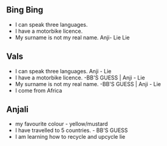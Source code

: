 ## Bing Bing

- I can speak three languages.
- I have a motorbike licence.
- My surname is not my real name. Anji- Lie Lie

## Vals

- I can speak three languages. Anji - Lie
- I have a motorbike licence. -BB'S GUESS | Anji - Lie
- My surname is not my real name. -BB'S GUESS | Anji - Lie
- I come from Africa

## Anjali

- my favourite colour - yellow/mustard 
- I have travelled to 5 countries. - BB'S GUESS
- I am learning how to recycle and upcycle lie

